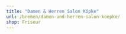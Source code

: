 ```yaml
---
title: "Damen & Herren Salon Köpke"
url: /bremen/damen-und-herren-salon-koepke/
shop: Friseur
---
```

